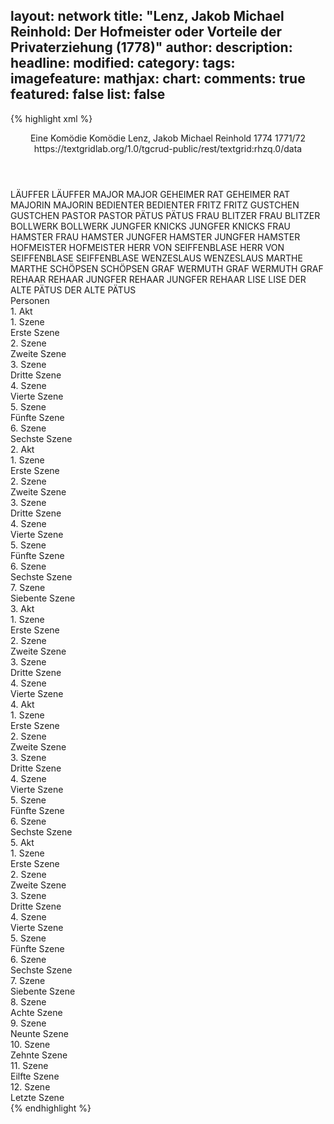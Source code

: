 layout: network
title: "Lenz, Jakob Michael Reinhold: Der Hofmeister oder Vorteile der Privaterziehung (1778)"
author:
description:
headline:
modified:
category:
tags:
imagefeature:
mathjax:
chart:
comments: true
featured: false
list: false
---
{% highlight xml %}
<?xml-model href="https://raw.githubusercontent.com/DLiNa/project/master/rules/lina.rnc"?><?xml-model href="https://raw.githubusercontent.com/DLiNa/project/master/rules/lina.sch"?>
<play xmlns="http://lina.digital">
  <header>
    <title>Der Hofmeister oder Vorteile der Privaterziehung</title>
    <subtitle>Eine Komödie</subtitle>
    <genretitle>Komödie</genretitle>
    <author>Lenz, Jakob Michael Reinhold</author>
    <date type="print" when="1774">1774</date>
    <date type="premiere" when="1778"/>
    <date type="written" when="1772">1771/72</date>
    <source>https://textgridlab.org/1.0/tgcrud-public/rest/textgrid:rhzq.0/data</source>
  </header>
  <personae>
    <character>
      <name>LÄUFFER</name>
      <alias xml:id="läuffer">
        <name>LÄUFFER</name>
      </alias>
    </character>
    <character>
      <name>MAJOR</name>
      <alias xml:id="major">
        <name>MAJOR</name>
      </alias>
    </character>
    <character>
      <name>GEHEIMER RAT</name>
      <alias xml:id="geheimer_rat">
        <name>GEHEIMER RAT</name>
      </alias>
    </character>
    <character>
      <name>MAJORIN</name>
      <alias xml:id="majorin">
        <name>MAJORIN</name>
      </alias>
    </character>
    <character>
      <name>BEDIENTER</name>
      <alias xml:id="bedienter">
        <name>BEDIENTER</name>
      </alias>
    </character>
    <character>
      <name>FRITZ</name>
      <alias xml:id="fritz">
        <name>FRITZ</name>
      </alias>
    </character>
    <character>
      <name>GUSTCHEN</name>
      <alias xml:id="gustchen">
        <name>GUSTCHEN</name>
      </alias>
    </character>
    <character>
      <name>PASTOR</name>
      <alias xml:id="pastor">
        <name>PASTOR</name>
      </alias>
    </character>
    <character>
      <name>PÄTUS</name>
      <alias xml:id="pätus">
        <name>PÄTUS</name>
      </alias>
    </character>
    <character>
      <name>FRAU BLITZER</name>
      <alias xml:id="frau_blitzer">
        <name>FRAU BLITZER</name>
      </alias>
    </character>
    <character>
      <name>BOLLWERK</name>
      <alias xml:id="bollwerk">
        <name>BOLLWERK</name>
      </alias>
    </character>
    <character>
      <name>JUNGFER KNICKS</name>
      <alias xml:id="jungfer_knicks">
        <name>JUNGFER KNICKS</name>
      </alias>
    </character>
    <character>
      <name>FRAU HAMSTER</name>
      <alias xml:id="frau_hamster">
        <name>FRAU HAMSTER</name>
      </alias>
    </character>
    <character>
      <name>JUNGFER HAMSTER</name>
      <alias xml:id="jungfer_hamster">
        <name>JUNGFER HAMSTER</name>
      </alias>
    </character>
    <character>
      <name>HOFMEISTER</name>
      <alias xml:id="hofmeister">
        <name>HOFMEISTER</name>
      </alias>
    </character>
    <character>
      <name>HERR VON SEIFFENBLASE</name>
      <alias xml:id="herr_von_seiffenblase">
        <name>HERR VON SEIFFENBLASE</name>
      </alias>
      <alias xml:id="seiffenblase">
        <name>SEIFFENBLASE</name>
      </alias>
    </character>
    <character>
      <name>WENZESLAUS</name>
      <alias xml:id="wenzeslaus">
        <name>WENZESLAUS</name>
      </alias>
    </character>
    <character>
      <name>MARTHE</name>
      <alias xml:id="marthe">
        <name>MARTHE</name>
      </alias>
    </character>
    <character>
      <name>SCHÖPSEN</name>
      <alias xml:id="schöpsen">
        <name>SCHÖPSEN</name>
      </alias>
    </character>
    <character>
      <name>GRAF WERMUTH</name>
      <alias xml:id="graf_wermuth">
        <name>GRAF WERMUTH</name>
      </alias>
      <alias xml:id="graf">
        <name>GRAF</name>
      </alias>
    </character>
    <character>
      <name>REHAAR</name>
      <alias xml:id="rehaar">
        <name>REHAAR</name>
      </alias>
    </character>
    <character>
      <name>JUNGFER REHAAR</name>
      <alias xml:id="jungfer_rehaar">
        <name>JUNGFER REHAAR</name>
      </alias>
    </character>
    <character>
      <name>LISE</name>
      <alias xml:id="lise">
        <name>LISE</name>
      </alias>
    </character>
    <character>
      <name>DER ALTE PÄTUS</name>
      <alias xml:id="der_alte_pätus">
        <name>DER ALTE PÄTUS</name>
      </alias>
    </character>
  </personae>
  <text>
    <div>
      <head>Personen</head>
    </div>
    <div>
      <head>1. Akt</head>
      <div>
        <head>1. Szene</head>
        <div>
          <head>Erste Szene</head>
          <sp who="#läuffer">
            <amount n="1" unit="speech_acts"/>
            <amount n="202" unit="words"/>
            <amount n="1117" unit="chars"/>
          </sp>
        </div>
      </div>
      <div>
        <head>2. Szene</head>
        <div>
          <head>Zweite Szene</head>
          <sp who="#major">
            <amount n="7" unit="speech_acts"/>
            <amount n="182" unit="words"/>
            <amount n="5" unit="lines"/>
            <amount n="996" unit="chars"/>
          </sp>
          <sp who="#geheimer_rat">
            <amount n="7" unit="speech_acts"/>
            <amount n="219" unit="words"/>
            <amount n="2" unit="lines"/>
            <amount n="1232" unit="chars"/>
          </sp>
        </div>
      </div>
      <div>
        <head>3. Szene</head>
        <div>
          <head>Dritte Szene</head>
          <sp who="#majorin">
            <amount n="12" unit="speech_acts"/>
            <amount n="514" unit="words"/>
            <amount n="3" unit="lines"/>
            <amount n="2935" unit="chars"/>
          </sp>
          <sp who="#läuffer">
            <amount n="8" unit="speech_acts"/>
            <amount n="114" unit="words"/>
            <amount n="5" unit="lines"/>
            <amount n="709" unit="chars"/>
          </sp>
          <sp who="#bedienter">
            <amount n="1" unit="speech_acts"/>
            <amount n="3" unit="words"/>
            <amount n="1" unit="lines"/>
            <amount n="20" unit="chars"/>
          </sp>
          <sp who="#graf">
            <amount n="6" unit="speech_acts"/>
            <amount n="140" unit="words"/>
            <amount n="3" unit="lines"/>
            <amount n="829" unit="chars"/>
          </sp>
        </div>
      </div>
      <div>
        <head>4. Szene</head>
        <div>
          <head>Vierte Szene</head>
          <sp who="#major">
            <amount n="5" unit="speech_acts"/>
            <amount n="1098" unit="words"/>
            <amount n="5887" unit="chars"/>
          </sp>
          <sp who="#läuffer">
            <amount n="4" unit="speech_acts"/>
            <amount n="55" unit="words"/>
            <amount n="3" unit="lines"/>
            <amount n="342" unit="chars"/>
          </sp>
        </div>
      </div>
      <div>
        <head>5. Szene</head>
        <div>
          <head>Fünfte Szene</head>
          <sp who="#fritz">
            <amount n="12" unit="speech_acts"/>
            <amount n="309" unit="words"/>
            <amount n="5" unit="lines"/>
            <amount n="1663" unit="chars"/>
          </sp>
          <sp who="#gustchen">
            <amount n="11" unit="speech_acts"/>
            <amount n="218" unit="words"/>
            <amount n="5" unit="lines"/>
            <amount n="1160" unit="chars"/>
          </sp>
        </div>
      </div>
      <div>
        <head>6. Szene</head>
        <div>
          <head>Sechste Szene</head>
          <sp who="#geheimer_rat">
            <amount n="5" unit="speech_acts"/>
            <amount n="740" unit="words"/>
            <amount n="4108" unit="chars"/>
          </sp>
          <sp who="#fritz">
            <amount n="3" unit="speech_acts"/>
            <amount n="20" unit="words"/>
            <amount n="3" unit="lines"/>
            <amount n="99" unit="chars"/>
          </sp>
          <sp who="#gustchen">
            <amount n="1" unit="speech_acts"/>
            <amount n="5" unit="words"/>
            <amount n="1" unit="lines"/>
            <amount n="19" unit="chars"/>
          </sp>
        </div>
      </div>
    </div>
    <div>
      <head>2. Akt</head>
      <div>
        <head>1. Szene</head>
        <div>
          <head>Erste Szene</head>
          <sp who="#geheimer_rat">
            <amount n="14" unit="speech_acts"/>
            <amount n="1620" unit="words"/>
            <amount n="1" unit="lines"/>
            <amount n="9089" unit="chars"/>
          </sp>
          <sp who="#pastor">
            <amount n="13" unit="speech_acts"/>
            <amount n="546" unit="words"/>
            <amount n="2" unit="lines"/>
            <amount n="2980" unit="chars"/>
          </sp>
        </div>
      </div>
      <div>
        <head>2. Szene</head>
        <div>
          <head>Zweite Szene</head>
          <sp who="#gustchen">
            <amount n="9" unit="speech_acts"/>
            <amount n="109" unit="words"/>
            <amount n="7" unit="lines"/>
            <amount n="584" unit="chars"/>
          </sp>
          <sp who="#läuffer">
            <amount n="8" unit="speech_acts"/>
            <amount n="163" unit="words"/>
            <amount n="4" unit="lines"/>
            <amount n="896" unit="chars"/>
          </sp>
        </div>
      </div>
      <div>
        <head>3. Szene</head>
        <div>
          <head>Dritte Szene</head>
          <sp who="#pätus">
            <amount n="23" unit="speech_acts"/>
            <amount n="915" unit="words"/>
            <amount n="8" unit="lines"/>
            <amount n="4857" unit="chars"/>
          </sp>
          <sp who="#fritz">
            <amount n="12" unit="speech_acts"/>
            <amount n="132" unit="words"/>
            <amount n="11" unit="lines"/>
            <amount n="639" unit="chars"/>
          </sp>
          <sp who="#frau_blitzer">
            <amount n="8" unit="speech_acts"/>
            <amount n="311" unit="words"/>
            <amount n="1" unit="lines"/>
            <amount n="1671" unit="chars"/>
          </sp>
          <sp who="#bollwerk">
            <amount n="6" unit="speech_acts"/>
            <amount n="350" unit="words"/>
            <amount n="1" unit="lines"/>
            <amount n="1783" unit="chars"/>
          </sp>
        </div>
      </div>
      <div>
        <head>4. Szene</head>
        <div>
          <head>Vierte Szene</head>
          <sp who="#jungfer_knicks">
            <amount n="4" unit="speech_acts"/>
            <amount n="218" unit="words"/>
            <amount n="1" unit="lines"/>
            <amount n="1157" unit="chars"/>
          </sp>
          <sp who="#frau_hamster">
            <amount n="3" unit="speech_acts"/>
            <amount n="22" unit="words"/>
            <amount n="3" unit="lines"/>
            <amount n="113" unit="chars"/>
          </sp>
          <sp who="#jungfer_hamster">
            <amount n="1" unit="speech_acts"/>
            <amount n="20" unit="words"/>
            <amount n="113" unit="chars"/>
          </sp>
        </div>
      </div>
      <div>
        <head>5. Szene</head>
        <div>
          <head>Fünfte Szene</head>
          <sp who="#läuffer">
            <amount n="8" unit="speech_acts"/>
            <amount n="139" unit="words"/>
            <amount n="6" unit="lines"/>
            <amount n="738" unit="chars"/>
          </sp>
          <sp who="#gustchen">
            <amount n="8" unit="speech_acts"/>
            <amount n="302" unit="words"/>
            <amount n="2" unit="lines"/>
            <amount n="1634" unit="chars"/>
          </sp>
        </div>
      </div>
      <div>
        <head>6. Szene</head>
        <div>
          <head>Sechste Szene</head>
          <sp who="#graf">
            <amount n="10" unit="speech_acts"/>
            <amount n="216" unit="words"/>
            <amount n="5" unit="lines"/>
            <amount n="1187" unit="chars"/>
          </sp>
          <sp who="#majorin">
            <amount n="13" unit="speech_acts"/>
            <amount n="395" unit="words"/>
            <amount n="5" unit="lines"/>
            <amount n="2114" unit="chars"/>
          </sp>
          <sp who="#major">
            <amount n="3" unit="speech_acts"/>
            <amount n="191" unit="words"/>
            <amount n="1" unit="lines"/>
            <amount n="1035" unit="chars"/>
          </sp>
        </div>
      </div>
      <div>
        <head>7. Szene</head>
        <div>
          <head>Siebente Szene</head>
          <sp who="#bollwerk">
            <amount n="7" unit="speech_acts"/>
            <amount n="304" unit="words"/>
            <amount n="1" unit="lines"/>
            <amount n="1556" unit="chars"/>
          </sp>
          <sp who="#hofmeister">
            <amount n="4" unit="speech_acts"/>
            <amount n="227" unit="words"/>
            <amount n="1" unit="lines"/>
            <amount n="1300" unit="chars"/>
          </sp>
          <sp who="#herr_von_seiffenblase">
            <amount n="1" unit="speech_acts"/>
            <amount n="172" unit="words"/>
            <amount n="899" unit="chars"/>
          </sp>
          <sp who="#fritz">
            <amount n="7" unit="speech_acts"/>
            <amount n="311" unit="words"/>
            <amount n="4" unit="lines"/>
            <amount n="1595" unit="chars"/>
          </sp>
          <sp who="#pätus">
            <amount n="9" unit="speech_acts"/>
            <amount n="112" unit="words"/>
            <amount n="6" unit="lines"/>
            <amount n="587" unit="chars"/>
          </sp>
          <sp who="#seiffenblase">
            <amount n="1" unit="speech_acts"/>
            <amount n="4" unit="words"/>
            <amount n="1" unit="lines"/>
            <amount n="23" unit="chars"/>
          </sp>
        </div>
      </div>
    </div>
    <div>
      <head>3. Akt</head>
      <div>
        <head>1. Szene</head>
        <div>
          <head>Erste Szene</head>
          <sp who="#major">
            <amount n="6" unit="speech_acts"/>
            <amount n="372" unit="words"/>
            <amount n="1" unit="lines"/>
            <amount n="1997" unit="chars"/>
          </sp>
          <sp who="#geheimer_rat">
            <amount n="5" unit="speech_acts"/>
            <amount n="108" unit="words"/>
            <amount n="3" unit="lines"/>
            <amount n="570" unit="chars"/>
          </sp>
          <sp who="#majorin">
            <amount n="3" unit="speech_acts"/>
            <amount n="37" unit="words"/>
            <amount n="3" unit="lines"/>
            <amount n="183" unit="chars"/>
          </sp>
        </div>
      </div>
      <div>
        <head>2. Szene</head>
        <div>
          <head>Zweite Szene</head>
          <sp who="#wenzeslaus">
            <amount n="11" unit="speech_acts"/>
            <amount n="868" unit="words"/>
            <amount n="2" unit="lines"/>
            <amount n="4695" unit="chars"/>
          </sp>
          <sp who="#läuffer">
            <amount n="9" unit="speech_acts"/>
            <amount n="97" unit="words"/>
            <amount n="7" unit="lines"/>
            <amount n="557" unit="chars"/>
          </sp>
          <sp who="#graf">
            <amount n="2" unit="speech_acts"/>
            <amount n="25" unit="words"/>
            <amount n="2" unit="lines"/>
            <amount n="126" unit="chars"/>
          </sp>
        </div>
      </div>
      <div>
        <head>3. Szene</head>
        <div>
          <head>Dritte Szene</head>
          <sp who="#hofmeister">
            <amount n="3" unit="speech_acts"/>
            <amount n="137" unit="words"/>
            <amount n="1" unit="lines"/>
            <amount n="752" unit="chars"/>
          </sp>
          <sp who="#geheimer_rat">
            <amount n="6" unit="speech_acts"/>
            <amount n="208" unit="words"/>
            <amount n="3" unit="lines"/>
            <amount n="1149" unit="chars"/>
          </sp>
          <sp who="#seiffenblase">
            <amount n="4" unit="speech_acts"/>
            <amount n="229" unit="words"/>
            <amount n="2" unit="lines"/>
            <amount n="1276" unit="chars"/>
          </sp>
        </div>
      </div>
      <div>
        <head>4. Szene</head>
        <div>
          <head>Vierte Szene</head>
          <sp who="#wenzeslaus">
            <amount n="10" unit="speech_acts"/>
            <amount n="1269" unit="words"/>
            <amount n="1" unit="lines"/>
            <amount n="6852" unit="chars"/>
          </sp>
          <sp who="#läuffer">
            <amount n="9" unit="speech_acts"/>
            <amount n="138" unit="words"/>
            <amount n="6" unit="lines"/>
            <amount n="741" unit="chars"/>
          </sp>
        </div>
      </div>
    </div>
    <div>
      <head>4. Akt</head>
      <div>
        <head>1. Szene</head>
        <div>
          <head>Erste Szene</head>
          <sp who="#major">
            <amount n="11" unit="speech_acts"/>
            <amount n="345" unit="words"/>
            <amount n="5" unit="lines"/>
            <amount n="1856" unit="chars"/>
          </sp>
          <sp who="#geheimer_rat">
            <amount n="10" unit="speech_acts"/>
            <amount n="336" unit="words"/>
            <amount n="6" unit="lines"/>
            <amount n="1965" unit="chars"/>
          </sp>
        </div>
      </div>
      <div>
        <head>2. Szene</head>
        <div>
          <head>Zweite Szene</head>
          <sp who="#gustchen">
            <amount n="5" unit="speech_acts"/>
            <amount n="188" unit="words"/>
            <amount n="2" unit="lines"/>
            <amount n="955" unit="chars"/>
          </sp>
          <sp who="#marthe">
            <amount n="4" unit="speech_acts"/>
            <amount n="192" unit="words"/>
            <amount n="1" unit="lines"/>
            <amount n="1055" unit="chars"/>
          </sp>
        </div>
      </div>
      <div>
        <head>3. Szene</head>
        <div>
          <head>Dritte Szene</head>
          <sp who="#wenzeslaus">
            <amount n="9" unit="speech_acts"/>
            <amount n="453" unit="words"/>
            <amount n="2" unit="lines"/>
            <amount n="2428" unit="chars"/>
          </sp>
          <sp who="#major">
            <amount n="6" unit="speech_acts"/>
            <amount n="128" unit="words"/>
            <amount n="3" unit="lines"/>
            <amount n="694" unit="chars"/>
          </sp>
          <sp who="#geheimer_rat">
            <amount n="5" unit="speech_acts"/>
            <amount n="117" unit="words"/>
            <amount n="2" unit="lines"/>
            <amount n="634" unit="chars"/>
          </sp>
          <sp who="#läuffer">
            <amount n="6" unit="speech_acts"/>
            <amount n="102" unit="words"/>
            <amount n="3" unit="lines"/>
            <amount n="577" unit="chars"/>
          </sp>
          <sp who="#schöpsen">
            <amount n="4" unit="speech_acts"/>
            <amount n="53" unit="words"/>
            <amount n="4" unit="lines"/>
            <amount n="273" unit="chars"/>
          </sp>
        </div>
      </div>
      <div>
        <head>4. Szene</head>
        <div>
          <head>Vierte Szene</head>
          <sp who="#gustchen">
            <amount n="1" unit="speech_acts"/>
            <amount n="86" unit="words"/>
            <amount n="420" unit="chars"/>
          </sp>
          <sp who="#major">
            <amount n="1" unit="speech_acts"/>
            <amount n="35" unit="words"/>
            <amount n="182" unit="chars"/>
          </sp>
          <sp who="#geheimer_rat">
            <amount n="2" unit="speech_acts"/>
            <amount n="40" unit="words"/>
            <amount n="1" unit="lines"/>
            <amount n="202" unit="chars"/>
          </sp>
          <sp who="#graf_wermuth">
            <amount n="1" unit="speech_acts"/>
            <amount n="4" unit="words"/>
            <amount n="1" unit="lines"/>
            <amount n="25" unit="chars"/>
          </sp>
        </div>
      </div>
      <div>
        <head>5. Szene</head>
        <div>
          <head>Fünfte Szene</head>
          <sp who="#major">
            <amount n="4" unit="speech_acts"/>
            <amount n="261" unit="words"/>
            <amount n="1" unit="lines"/>
            <amount n="1390" unit="chars"/>
          </sp>
          <sp who="#gustchen">
            <amount n="2" unit="speech_acts"/>
            <amount n="3" unit="words"/>
            <amount n="2" unit="lines"/>
            <amount n="22" unit="chars"/>
          </sp>
          <sp who="#geheimer_rat">
            <amount n="1" unit="speech_acts"/>
            <amount n="6" unit="words"/>
            <amount n="1" unit="lines"/>
            <amount n="31" unit="chars"/>
          </sp>
        </div>
      </div>
      <div>
        <head>6. Szene</head>
        <div>
          <head>Sechste Szene</head>
          <sp who="#fritz">
            <amount n="13" unit="speech_acts"/>
            <amount n="474" unit="words"/>
            <amount n="9" unit="lines"/>
            <amount n="2647" unit="chars"/>
          </sp>
          <sp who="#pätus">
            <amount n="14" unit="speech_acts"/>
            <amount n="108" unit="words"/>
            <amount n="13" unit="lines"/>
            <amount n="593" unit="chars"/>
          </sp>
          <sp who="#rehaar">
            <amount n="8" unit="speech_acts"/>
            <amount n="1003" unit="words"/>
            <amount n="5490" unit="chars"/>
          </sp>
        </div>
      </div>
    </div>
    <div>
      <head>5. Akt</head>
      <div>
        <head>1. Szene</head>
        <div>
          <head>Erste Szene</head>
          <sp who="#marthe">
            <amount n="5" unit="speech_acts"/>
            <amount n="202" unit="words"/>
            <amount n="1116" unit="chars"/>
          </sp>
          <sp who="#läuffer">
            <amount n="4" unit="speech_acts"/>
            <amount n="84" unit="words"/>
            <amount n="3" unit="lines"/>
            <amount n="388" unit="chars"/>
          </sp>
        </div>
      </div>
      <div>
        <head>2. Szene</head>
        <div>
          <head>Zweite Szene</head>
          <sp who="#fritz">
            <amount n="10" unit="speech_acts"/>
            <amount n="102" unit="words"/>
            <amount n="9" unit="lines"/>
            <amount n="605" unit="chars"/>
          </sp>
          <sp who="#pätus">
            <amount n="7" unit="speech_acts"/>
            <amount n="226" unit="words"/>
            <amount n="5" unit="lines"/>
            <amount n="1299" unit="chars"/>
          </sp>
          <sp who="#rehaar">
            <amount n="5" unit="speech_acts"/>
            <amount n="206" unit="words"/>
            <amount n="2" unit="lines"/>
            <amount n="1094" unit="chars"/>
          </sp>
        </div>
      </div>
      <div>
        <head>3. Szene</head>
        <div>
          <head>Dritte Szene</head>
          <sp who="#wenzeslaus">
            <amount n="7" unit="speech_acts"/>
            <amount n="601" unit="words"/>
            <amount n="1" unit="lines"/>
            <amount n="3292" unit="chars"/>
          </sp>
          <sp who="#läuffer">
            <amount n="7" unit="speech_acts"/>
            <amount n="110" unit="words"/>
            <amount n="6" unit="lines"/>
            <amount n="631" unit="chars"/>
          </sp>
        </div>
      </div>
      <div>
        <head>4. Szene</head>
        <div>
          <head>Vierte Szene</head>
          <sp who="#rehaar">
            <amount n="3" unit="speech_acts"/>
            <amount n="134" unit="words"/>
            <amount n="1" unit="lines"/>
            <amount n="745" unit="chars"/>
          </sp>
          <sp who="#fritz">
            <amount n="2" unit="speech_acts"/>
            <amount n="28" unit="words"/>
            <amount n="2" unit="lines"/>
            <amount n="139" unit="chars"/>
          </sp>
        </div>
      </div>
      <div>
        <head>5. Szene</head>
        <div>
          <head>Fünfte Szene</head>
          <sp who="#geheimer_rat">
            <amount n="4" unit="speech_acts"/>
            <amount n="129" unit="words"/>
            <amount n="2" unit="lines"/>
            <amount n="706" unit="chars"/>
          </sp>
          <sp who="#gustchen">
            <amount n="2" unit="speech_acts"/>
            <amount n="13" unit="words"/>
            <amount n="2" unit="lines"/>
            <amount n="68" unit="chars"/>
          </sp>
          <sp who="#major">
            <amount n="1" unit="speech_acts"/>
            <amount n="25" unit="words"/>
            <amount n="115" unit="chars"/>
          </sp>
        </div>
      </div>
      <div>
        <head>6. Szene</head>
        <div>
          <head>Sechste Szene</head>
          <sp who="#pätus">
            <amount n="12" unit="speech_acts"/>
            <amount n="490" unit="words"/>
            <amount n="6" unit="lines"/>
            <amount n="2687" unit="chars"/>
          </sp>
          <sp who="#fritz">
            <amount n="11" unit="speech_acts"/>
            <amount n="235" unit="words"/>
            <amount n="7" unit="lines"/>
            <amount n="1255" unit="chars"/>
          </sp>
        </div>
      </div>
      <div>
        <head>7. Szene</head>
        <div>
          <head>Siebente Szene</head>
          <sp who="#geheimer_rat">
            <amount n="6" unit="speech_acts"/>
            <amount n="338" unit="words"/>
            <amount n="2" unit="lines"/>
            <amount n="1909" unit="chars"/>
          </sp>
          <sp who="#gustchen">
            <amount n="2" unit="speech_acts"/>
            <amount n="71" unit="words"/>
            <amount n="1" unit="lines"/>
            <amount n="397" unit="chars"/>
          </sp>
          <sp who="#jungfer_rehaar">
            <amount n="1" unit="speech_acts"/>
            <amount n="50" unit="words"/>
            <amount n="265" unit="chars"/>
          </sp>
          <sp who="#major">
            <amount n="3" unit="speech_acts"/>
            <amount n="80" unit="words"/>
            <amount n="1" unit="lines"/>
            <amount n="423" unit="chars"/>
          </sp>
        </div>
      </div>
      <div>
        <head>8. Szene</head>
        <div>
          <head>Achte Szene</head>
          <sp who="#pätus">
            <amount n="2" unit="speech_acts"/>
            <amount n="130" unit="words"/>
            <amount n="799" unit="chars"/>
          </sp>
          <sp who="#fritz">
            <amount n="1" unit="speech_acts"/>
            <amount n="5" unit="words"/>
            <amount n="1" unit="lines"/>
            <amount n="24" unit="chars"/>
          </sp>
        </div>
      </div>
      <div>
        <head>9. Szene</head>
        <div>
          <head>Neunte Szene</head>
          <sp who="#wenzeslaus">
            <amount n="6" unit="speech_acts"/>
            <amount n="883" unit="words"/>
            <amount n="2" unit="lines"/>
            <amount n="4680" unit="chars"/>
          </sp>
          <sp who="#läuffer">
            <amount n="5" unit="speech_acts"/>
            <amount n="187" unit="words"/>
            <amount n="2" unit="lines"/>
            <amount n="1036" unit="chars"/>
          </sp>
        </div>
      </div>
      <div>
        <head>10. Szene</head>
        <div>
          <head>Zehnte Szene</head>
          <sp who="#läuffer">
            <amount n="18" unit="speech_acts"/>
            <amount n="350" unit="words"/>
            <amount n="10" unit="lines"/>
            <amount n="1835" unit="chars"/>
          </sp>
          <sp who="#lise">
            <amount n="15" unit="speech_acts"/>
            <amount n="474" unit="words"/>
            <amount n="6" unit="lines"/>
            <amount n="2473" unit="chars"/>
          </sp>
          <sp who="#wenzeslaus">
            <amount n="10" unit="speech_acts"/>
            <amount n="481" unit="words"/>
            <amount n="3" unit="lines"/>
            <amount n="2677" unit="chars"/>
          </sp>
        </div>
      </div>
      <div>
        <head>11. Szene</head>
        <div>
          <head>Eilfte Szene</head>
          <sp who="#fritz">
            <amount n="16" unit="speech_acts"/>
            <amount n="205" unit="words"/>
            <amount n="12" unit="lines"/>
            <amount n="1175" unit="chars"/>
          </sp>
          <sp who="#geheimer_rat">
            <amount n="25" unit="speech_acts"/>
            <amount n="273" unit="words"/>
            <amount n="21" unit="lines"/>
            <amount n="1465" unit="chars"/>
          </sp>
          <sp who="#pätus">
            <amount n="10" unit="speech_acts"/>
            <amount n="98" unit="words"/>
            <amount n="9" unit="lines"/>
            <amount n="528" unit="chars"/>
          </sp>
        </div>
      </div>
      <div>
        <head>12. Szene</head>
        <div>
          <head>Letzte Szene</head>
          <sp who="#major">
            <amount n="11" unit="speech_acts"/>
            <amount n="380" unit="words"/>
            <amount n="4" unit="lines"/>
            <amount n="2035" unit="chars"/>
          </sp>
          <sp who="#der_alte_pätus">
            <amount n="5" unit="speech_acts"/>
            <amount n="292" unit="words"/>
            <amount n="1" unit="lines"/>
            <amount n="1643" unit="chars"/>
          </sp>
          <sp who="#geheimer_rat">
            <amount n="7" unit="speech_acts"/>
            <amount n="82" unit="words"/>
            <amount n="4" unit="lines"/>
            <amount n="433" unit="chars"/>
          </sp>
          <sp who="#fritz">
            <amount n="5" unit="speech_acts"/>
            <amount n="139" unit="words"/>
            <amount n="2" unit="lines"/>
            <amount n="805" unit="chars"/>
          </sp>
          <sp who="#pätus">
            <amount n="2" unit="speech_acts"/>
            <amount n="70" unit="words"/>
            <amount n="1" unit="lines"/>
            <amount n="406" unit="chars"/>
          </sp>
        </div>
      </div>
    </div>
  </text>
</play>
{% endhighlight %}